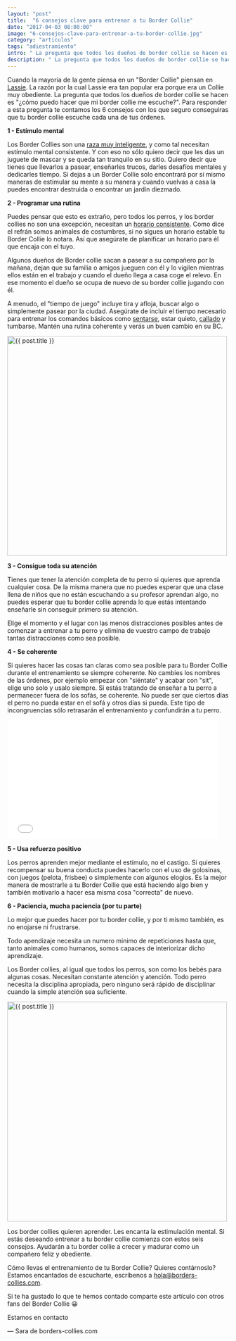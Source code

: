 ```yaml
---
layout: "post"
title:  "6 consejos clave para entrenar a tu Border Collie"
date: "2017-04-03 08:00:00"
image: "6-consejos-clave-para-entrenar-a-tu-border-collie.jpg"
category: "articulos"
tags: "adiestramiento"
intro: " La pregunta que todos los dueños de border collie se hacen es ¿cómo puedo hacer que mi border collie me escuche?. Para responder a esta pregunta te contamos los 6 consejos"
description: " La pregunta que todos los dueños de border collie se hacen es ¿cómo puedo hacer que mi border collie me escuche?. Para responder a esta pregunta te contamos las 6 consejos"
---
```


Cuando la mayoría de la gente piensa en un "Border Collie" piensan en [Lassie](https://es.wikipedia.org/wiki/Lassie). La razón por la cual Lassie era tan popular era porque era un Collie muy obediente. La pregunta que todos los dueños de border collie se hacen es "¿cómo puedo hacer que mi border collie me escuche?". Para responder a esta pregunta te contamos los 6 consejos con los que seguro conseguiras que tu border collie escuche cada una de tus órdenes.

 **1 - Estímulo mental**

Los Border Collies son una [raza muy inteligente](http://www.borders-collies.com/raza-de-perro-border-collie/), y como tal necesitan estímulo mental consistente. Y con eso no sólo quiero decir que les das un juguete de mascar y se queda tan tranquilo en su sitio. Quiero decir que tienes que llevarlos a pasear, enseñarles trucos, darles desafíos mentales y dedicarles tiempo. Si dejas a un Border Collie solo encontrará por sí mismo maneras de estimular su mente a su manera y cuando vuelvas a casa la puedes encontrar destruida o encontrar un jardín diezmado.

 **2 - Programar una rutina**

Puedes pensar que esto es extraño, pero todos los perros, y los border collies no son una excepción, necesitan un <a href="https://es.pinterest.com/pin/666462444827199668/">horario consistente</a>. Como dice el refrán somos animales de costumbres, si no sigues un horario estable tu Border Collie lo notara. Así que asegúrate de planificar un horario para él que encaja con el tuyo.

Algunos dueños de Border collie sacan a pasear a su compañero por la mañana, dejan que su familia o amigos jueguen con él y lo vigilen mientras ellos están en el trabajo y cuando el dueño llega a casa coge el relevo. En ese momento el dueño se ocupa de nuevo de su border collie jugando con él.

A menudo, el "tiempo de juego" incluye tira y afloja, buscar algo o simplemente pasear por la ciudad. Asegúrate de incluir el tiempo necesario para entrenar los comandos básicos como [sentarse](http://www.borders-collies.com/como-entrenar-a-tu-border-collie-para-que-se-siente/), estar quieto, [callado](http://www.borders-collies.com/como-evitar-que-un-perro-ladre/) y tumbarse. Mantén una rutina coherente y verás un buen cambio en su BC.

<div class="text-center">
  <img src= "{{site.url}}/assets/img/articulos/consejos-para-entrenar-a-tu-border-collie.jpg" width="500" height="auto" alt="{{ post.title }}">
</div>

 **3 - Consigue toda su atención**

Tienes que tener la atención completa de tu perro si quieres que aprenda cualquier cosa. De la misma manera que no puedes esperar que una clase llena de niños que no están escuchando a su profesor aprendan algo, no puedes esperar que tu border collie aprenda lo que estás intentando enseñarle sin conseguir primero su atención.

Elige el momento y el lugar con las menos distracciones posibles antes de comenzar a entrenar a tu perro y elimina de vuestro campo de trabajo tantas distracciones como sea posible.

 **4 - Se coherente**

Si quieres hacer las cosas tan claras como sea posible para tu Border Collie durante el entrenamiento se siempre coherente. No cambies los nombres de las órdenes, por ejemplo empezar con "siéntate" y acabar con "sit", elige uno solo y usalo siempre. Si estás tratando de enseñar a tu perro a permanecer fuera de los sofás, se coherente. No puede ser que ciertos días el perro no pueda estar en el sofá y otros días si pueda. Este tipo de incongruencias sólo retrasarán el entrenamiento y confundirán a tu perro.

<div class="text-center">
  <iframe src="//giphy.com/embed/N35OGfeP5eGMU" width="480" height="270.36734693877554" frameBorder="0" class="giphy-embed" allowFullScreen></iframe>
</div>

 **5 - Usa refuerzo positivo**

Los perros aprenden mejor mediante el estímulo, no el castigo. Si quieres recompensar su buena conducta puedes hacerlo con el uso de golosinas, con juegos (pelota, frisbee) o simplemente con algunos elogios. Es la mejor manera de mostrarle a tu Border Collie que está haciendo algo bien y también motivarlo a hacer esa misma cosa "correcta" de nuevo.

 **6 - Paciencia, mucha paciencia (por tu parte)**

Lo mejor que puedes hacer por tu border collie, y por ti mismo también, es no enojarse ni frustrarse.

Todo apendizaje necesita un numero minimo de repeticiones hasta que, tanto animales como humanos, somos capaces de interiorizar dicho aprendizaje.

Los Border collies, al igual que todos los perros, son como los bebés para algunas cosas. Necesitan constante atención y atención. Todo perro necesita la disciplina apropiada, pero ninguno será rápido de disciplinar cuando la simple atención sea suficiente.

<div class="text-center">
  <img src= "{{site.url}}/assets/img/articulos/entrenar-a-tu-border-collie.jpg" width="500" height="auto" alt="{{ post.title }}">
</div>

Los border collies quieren aprender. Les encanta la estimulación mental. Si estás deseando entrenar a tu border collie comienza con estos seis consejos. Ayudarán a tu border collie a crecer y madurar como un compañero feliz y obediente.

Cómo llevas el entrenamiento de tu Border Collie? Quieres contárnoslo?
Estamos encantados de escucharte, escríbenos a hola@borders-collies.com.

Si te ha gustado lo que te hemos contado comparte este artículo con otros fans del Border Collie 😀

Estamos en contacto

— Sara de borders-collies.com
